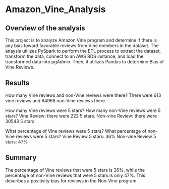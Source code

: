 # Amazon_Vine_Analysis
## Overview of the analysis
This project is to analyze Amazon Vine program and determine if there is any bias toward favorable reviews from Vine members in the dataset. The anaysis utilizes PySpark to perform the ETL process to extract the dataset, transform the data, connect to an AWS RDS instance, and load the transformed data into pgAdmin. Then, it utilizes Pandas to determine Bias of Vine Reviews. 

## Results 
How many Vine reviews and non-Vine reviews were there? 
There were 613 vine reviews and 64968 non-Vine reviews there.

How many Vine reviews were 5 stars? How many non-Vine reviews were 5 stars?
Vine Review: there were 222 5 stars.
Non-vine Review: there were 30543 5 stars.

What percentage of Vine reviews were 5 stars? What percentage of non-Vine reviews were 5 stars?
Vine Review 5 stars: 36% 
Non-vine Review 5 stars: 47% 

## Summary 
The percentage of Vine reviews that were 5 stars is 36%, while the percentage of non-Vine reviews that were 5 stars is only 47%. This describes a positivity bias for reviews in the Non-Vine program.


